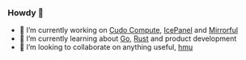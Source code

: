 ### Howdy 👋
- 🔭 I’m currently working on [Cudo Compute](https://www.cudocompute.com/), [IcePanel](https://icepanel.io) and [Mirrorful](https://mirrorful.com/)
- 🌱 I’m currently learning about [Go](https://go.dev/), [Rust](https://www.rust-lang.org/) and product development
- 👯 I’m looking to collaborate on anything useful, [hmu](mailto:chris@saganic.co.uk)


<!--
**Saganic/Saganic** is a ✨ _special_ ✨ repository because its `README.md` (this file) appears on your GitHub profile.

Here are some ideas to get you started:

- 🔭 I’m currently working on ...
- 🌱 I’m currently learning ...
- 👯 I’m looking to collaborate on ...
- 🤔 I’m looking for help with ...
- 💬 Ask me about ...
- 📫 How to reach me: ...
- 😄 Pronouns: ...
- ⚡ Fun fact: ...
-->

